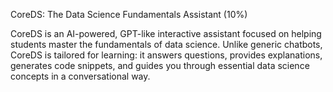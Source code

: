 CoreDS: The Data Science Fundamentals Assistant (10%)

CoreDS is an AI-powered, GPT-like interactive assistant focused on helping students master the fundamentals of data science. Unlike generic chatbots, CoreDS is tailored for learning: it answers questions, provides explanations, generates code snippets, and guides you through essential data science concepts in a conversational way.
